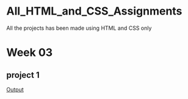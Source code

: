 # All_HTML_and_CSS_Assignments
All the projects has been made using HTML and CSS only <br>
# Week 03
## project 1 <br>
[Output](https://github.com/Srijana1425/All_HTML_and_CSS_Assignments/blob/main/1.%20week%2003/Project%2001/output.png)
